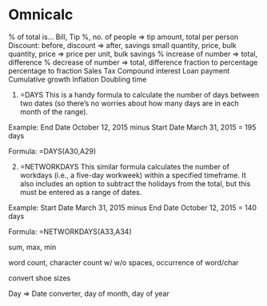 # Omnicalc
% of total is...
Bill, Tip %, no. of people => tip amount, total per person
Discount: before, discount => after, savings
small quantity, price, bulk quantity, price => price per unit, bulk savings
% increase of number => total, difference
% decrease of number => total, difference
fraction to percentage
percentage to fraction
Sales Tax
Compound interest
Loan payment
Cumulative growth
Inflation
Doubling time

1. =DAYS
This is a handy formula to calculate the number of days between two dates (so there’s no worries about how many days are in each month of the range).

Example: End Date October 12, 2015 minus Start Date March 31, 2015 = 195 days

Formula: =DAYS(A30,A29)

2. =NETWORKDAYS
This similar formula calculates the number of workdays (i.e., a five-day workweek) within a specified timeframe. It also includes an option to subtract the holidays from the total, but this must be entered as a range of dates.

Example: Start Date March 31, 2015 minus End Date October 12, 2015 = 140 days

Formula: =NETWORKDAYS(A33,A34)

sum, max, min

word count, character count w/ w/o spaces, occurrence of word/char

convert shoe sizes


Day => Date converter, day of month, day of year








